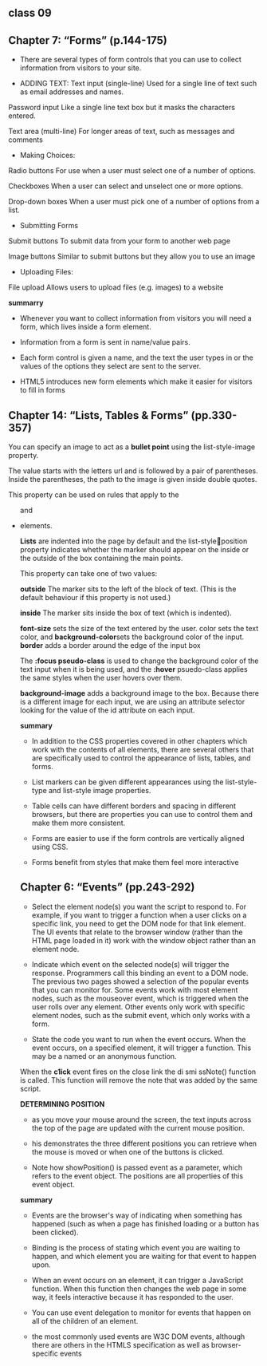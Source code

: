 ## class 09

## Chapter 7: “Forms” (p.144-175)

* There are several types of form controls that you can use to collect information from visitors to your site.

* ADDING TEXT:
Text input (single-line)
Used for a single line of text such 
as email addresses and names.

Password input
Like a single line text box but it 
masks the characters entered.


Text area (multi-line)
For longer areas of text, such as 
messages and comments


* Making Choices:

Radio buttons
For use when a user must select 
one of a number of options.

Checkboxes
When a user can select and 
unselect one or more options.


Drop-down boxes 
When a user must pick one of a 
number of options from a list.

* Submitting Forms

Submit buttons
To submit data from your form 
to another web page

Image buttons
Similar to submit buttons but 
they allow you to use an image

* Uploading Files:

File upload
Allows users to upload files 
(e.g. images) to a website



**summarry**

* Whenever you want to collect information from 
visitors you will need a form, which lives inside a 
form element.


*  Information from a form is sent in name/value pairs.


* Each form control is given a name, and the text the 
user types in or the values of the options they select 
are sent to the server.


*  HTML5 introduces new form elements which make it 
easier for visitors to fill in forms


## Chapter 14: “Lists, Tables & Forms” (pp.330-357)


You can specify an image to act 
as a **bullet point** using the
list-style-image property.


The value starts with the letters 
url and is followed by a pair 
of parentheses. Inside the 
parentheses, the path to the 
image is given inside double 
quotes.


This property can be used on 
rules that apply to the <ul> and 
<li> elements.

**Lists** are indented into the page 
by default and the list-styleposition property indicates 
whether the marker should 
appear on the inside or the 
outside of the box containing the 
main points. 

This property can take one of 
two values:

**outside**
The marker sits to the left of the 
block of text. (This is the default 
behaviour if this property is not 
used.)


**inside**
The marker sits inside the box of 
text (which is indented).


**font-size** sets the size of the 
text entered by the user.
color sets the text color, and 
**background-color**sets the 
background color of the input.
**border** adds a border around 
the edge of the input box

The **:focus pseudo-class** is 
used to change the background 
color of the text input when it 
is being used, and the **:hover**
psuedo-class applies the same 
styles when the user hovers over 
them.

**background-image** adds a 
background image to the box. 
Because there is a different 
image for each input, we are 
using an attribute selector 
looking for the value of the id
attribute on each input.



**summary**

* In addition to the CSS properties covered in other 
chapters which work with the contents of all elements, 
there are several others that are specifically used to 
control the appearance of lists, tables, and forms.

* List markers can be given different appearances 
using the list-style-type and list-style image 
properties.

* Table cells can have different borders and spacing in 
different browsers, but there are properties you can 
use to control them and make them more consistent. 

* Forms are easier to use if the form controls are 
vertically aligned using CSS.

* Forms benefit from styles that make them feel more 
interactive


## Chapter 6: “Events” (pp.243-292)


* Select the element 
node(s) you want the 
script to respond to. 
For example, if you want to 
trigger a function when a user 
clicks on a specific link, you need 
to get the DOM node for that 
link element.
The UI events that relate to the 
browser window (rather than the 
HTML page loaded in it) work 
with the window object rather 
than an element node.


* Indicate which event on 
the selected node(s) will 
trigger the response. 
Programmers call this binding an 
event to a DOM node. 
The previous two pages showed 
a selection of the popular events 
that you can monitor for. 
Some events work with most 
element nodes, such as the 
mouseover event, which is 
triggered when the user rolls 
over any element. Other events 
only work with specific element 
nodes, such as the submit event, 
which only works with a form. 


* State the code you want 
to run when the event 
occurs. 
When the event occurs, on a 
specified element, it will trigger 
a function. This may be a named 
or an anonymous function. 


When the **c1ick** event fires on 
the close link the di smi ssNote() 
function is called. This function 
will remove the note that was 
added by the same script. 


**DETERMINING POSITION**

* as you move 
your mouse around the screen, 
the text inputs across the top of 
the page are updated with the 
current mouse position. 

* his demonstrates the three 
different positions you can 
retrieve when the mouse is 
moved or when one of the 
buttons is clicked. 

* Note how showPosition() is 
passed event as a parameter, 
which refers to the event object. 
The positions are all properties 
of this event object.

**summary**

* Events are the browser's way of indicating when 
something has happened (such as when a page has 
finished loading or a button has been clicked). 

* Binding is the process of stating which event you are 
waiting to happen, and which element you are waiting 
for that event to happen upon. 

* When an event occurs on an element, it can trigger a 
JavaScript function. When this function then changes 
the web page in some way, it feels interactive because 
it has responded to the user. 

* You can use event delegation to monitor for events 
that happen on all of the children of an element. 

* the most commonly used events are W3C DOM 
events, although there are others in the HTMLS 
specification as well as browser-specific events